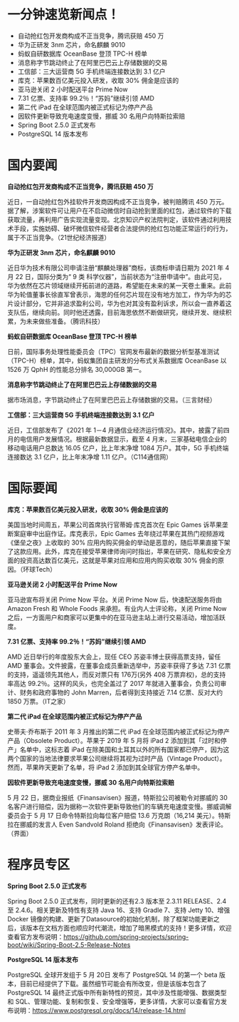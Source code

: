 # 一分钟速览新闻点！

- 自动抢红包开发商构成不正当竞争，腾讯获赔 450 万
- 华为正研发 3nm 芯片，命名麒麟 9010
- 蚂蚁自研数据库 OceanBase 登顶 TPC-H 榜单
- 消息称字节跳动终止了在阿里巴巴云上存储数据的交易
- 工信部：三大运营商 5G 手机终端连接数达到 3.1 亿户
- 库克：苹果数百亿美元投入研发，收取 30% 佣金是应该的
- 亚马逊关闭 2 小时配送平台 Prime Now
- 7.31 亿票、支持率 99.2％！“苏妈”继续引领 AMD
- 第二代 iPad 在全球范围内被正式标记为停产产品
- 因软件更新导致充电速度变慢，挪威 30 名用户向特斯拉索赔
- Spring Boot 2.5.0 正式发布
- PostgreSQL 14 版本发布

# 国内要闻

**自动抢红包开发商构成不正当竞争，腾讯获赔 450 万**

近日，一自动抢红包外挂软件开发商因构成不正当竞争，被判赔腾讯 450 万元。据了解，涉案软件可让用户在不启动微信时自动抢到里面的红包，通过软件的下载获取流量，再利用广告实现流量变现。北京知识产权法院判定，该软件通过利用技术手段，实施妨碍、破坏微信软件经营者合法提供的抢红包功能正常运行的行为，属于不正当竞争。（21世纪经济报道）

**华为正研发 3nm 芯片，命名麒麟 9010**

近日华为技术有限公司申请注册“麒麟处理器”商标，该商标申请日期为 2021 年 4 月 22 日，国际分类为“ 9 类 科学仪器”，当前状态为“注册申请中”。由此可见，华为依然在芯片领域继续开拓前进的道路，希望能在未来的某一天卷土重来。此前华为轮值董事长徐直军曾表示，海思的任何芯片现在没有地方加工，作为华为的芯片设计部分，它并非追求盈利公司，华为也对其没有盈利诉求，所以会一直养着这支队伍，继续向前。同时他还透露，目前海思依然不断做研究，继续开发、继续积累，为未来做些准备。（腾讯科技）

**蚂蚁自研数据库 OceanBase 登顶 TPC-H 榜单**

日前，国际事务处理性能委员会（TPC）官网发布最新的数据分析型基准测试（TPC-H）榜单，其中，蚂蚁集团自主研发的分布式关系数据库 OceanBase 以 1526 万 QphH 的性能总分排名 30,000GB 第一。

**消息称字节跳动终止了在阿里巴巴云上存储数据的交易**

据市场消息，字节跳动终止了在阿里巴巴云上存储数据的交易。（三言财经）

**工信部：三大运营商 5G 手机终端连接数达到 3.1 亿户**

近日，工信部发布了《2021 年 1－4 月通信业经济运行情况》。其中，披露了前四月的电信用户发展情况。根据最新数据显示，截至 4 月末，三家基础电信企业的移动电话用户总数达 16.05 亿户，比上年末净增 1084 万户。其中，5G 手机终端连接数达 3.1 亿户，比上年末净增 1.11 亿户。（C114通信网）

# 国际要闻

**库克：苹果数百亿美元投入研发，收取 30% 佣金是应该的**

美国当地时间周五，苹果公司首席执行官蒂姆·库克首次在 Epic Games 诉苹果垄断案庭审中出庭作证。库克表示，Epic Games 去年绕过苹果在其热门视频游戏《堡垒之夜》上收取的 30% 应用内购买佣金的举动是恶意的，随后苹果直接下架了这款应用。此外，库克在接受苹果律师询问时指出，苹果在研究、隐私和安全方面的投资高达数百亿美元，这就是苹果对应用和应用内购买收取 30% 佣金的原因。（环球Tech）

**亚马逊关闭 2 小时配送平台 Prime Now**

亚马逊宣布将关闭 Prime Now 平台。关闭 Prime Now 后，快速配送服务将由 Amazon Fresh 和 Whole Foods 来承担。有业内人士评论称，关闭 Prime Now 之后，一方面用户和商家可以更集中的在亚马逊主站上进行交易活动，增加活跃度。

**7.31 亿票、支持率 99.2％！“苏妈”继续引领 AMD**

AMD 近日举行的年度股东大会上，现任 CEO 苏姿丰博士获得高票支持，留任 AMD 董事会。文件披露，在董事会成员重新选举中，苏姿丰获得了多达 7.31 亿票的支持，遥遥领先其他人，而反对票只有 176万(另外 408 万票弃权)，总的支持率高达 99.2％。这样的风头，也完全盖过了 2017 年就进入董事会，负责公司审计、财务和政府事物的 John Marren，后者得到支持接近 7.14 亿票、反对大约 1850 万票。（IT之家）

**第二代 iPad 在全球范围内被正式标记为停产产品**

史蒂夫·乔布斯于 2011 年 3 月推出的第二代 iPad 在全球范围内被正式标记为停产产品（Obsolete Product）。苹果于 2019 年 5 月将 ‌iPad‌ 2 添加到其「过时和停产」名单中，这标志着‌ iPad‌ 在除美国和土耳其以外的所有国家都已停产，因为这两个国家的当地法律要求苹果公司继续将其视为过时产品（Vintage Product）。然而，苹果昨天更新了名单，将 ‌iPad‌ 2 添加到其全球官方停产名单中。

**因软件更新导致充电速度变慢，挪威 30 名用户向特斯拉索赔**

5 月 22 日，据商业报纸《Finansavisen》报道，特斯拉公司被勒令对挪威的 30 名客户进行赔偿，因为据称一次软件更新导致他们的车辆充电速度变慢。挪威调解委员会于 5 月 17 日命令特斯拉向每位客户赔偿 13.6 万克朗（16,214 美元）。特斯拉在挪威的发言人 Even Sandvold Roland 拒绝向《Finansavisen》发表评论。（界面）

# 程序员专区

**Spring Boot 2.5.0 正式发布**

Spring Boot 2.5.0 正式发布，同时更新的还有2.3 版本至 2.3.11 RELEASE、2.4 至 2.4.6。相关更新及特性有支持 Java 16、支持 Gradle 7、支持 Jetty 10、增强 Docker 镜像的构建、更新了Datasource的初始化机制，除了框架功能更新之后，该版本在文档方面也顺应时代潮流，增加了暗黑模式的支持！更多详情，欢迎查看官方发布说明：https://github.com/spring-projects/spring-boot/wiki/Spring-Boot-2.5-Release-Notes

**PostgreSQL 14 版本发布**

PostgreSQL 全球开发组于 5 月 20日 发布了 PostgreSQL 14 的第一个 beta 版本，目前已经提供了下载。虽然细节可能会有所改变，但是该版本包含了 PostgreSQL 14 最终正式版中所有新特性的预览，其中涉及性能增强、数据类型和 SQL、管理功能、复制和恢复、安全增强等，更多详情，大家可以查看官方发布说明：https://www.postgresql.org/docs/14/release-14.html